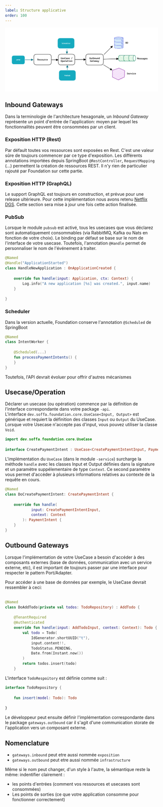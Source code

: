 ```yaml
---
label: Structure applicative
order: 100
---
```


<picture>
  <source srcset="/static/img/overview_dark.png" media="(prefers-color-scheme: dark)">
  <img src="/static/img/overview.png">
</picture>

## Inbound Gateways 

Dans la terminologie de l'architecture hexagonale, un _Inbound Gateway_ représente un point d'entrée de l'application: moyen par lequel les fonctionnalités peuvent être consommées par un client.

### Exposition HTTP (Rest)

Par défault toutes vos ressources sont exposées en Rest. C'est une valeur sûre de toujours commencer par ce type d'exposition.
Les différents annotations importées depuis SpringBoot `@RestController`, `RequestMapping` (...) permettent la création de ressources REST.
Il n'y rien de particulier rajouté par Foundation sur cette partie.

### Exposition HTTP (GraphQL)

Le support GraphQL est toujours en construction, et prévue pour une release ultérieure.
Pour cette implémentation nous avons retenu [Netflix DGS](https://netflix.github.io/dgs).
Cette section sera mise à jour une fois cette action finalisée.

### PubSub

Lorsque le module `pubsub` est activé, tous les usecases que vous déclarez sont automatiquement consommables (via RabbitMQ, Kafka ou Nats en fonction de votre choix).
Le binding par défaut se base sur le nom de l'interface de votre usecase. 
Toutefois, l'annotation `@Handle` permet de personnaliser le nom de l'événement à traiter.

```kotlin HandleNewApplication.kt
@Named
@Handle("ApplicationStarted")
class HandleNewApplication : OnApplicationCreated {

    override fun handle(input: Application, ctx: Context) {
        Log.info("A new application [%s] was created.", input.name)
    }

}
```

### Scheduler

Dans la version actuelle, Foundation conserve l'annotation `@Scheduled` de SpringBoot

```kotlin IntentWorker.kt
@Named
class IntentWorker {

    @Scheduled(...)
    fun processPaymentIntents() {
    }
}
```

Toutefois, l'API devrait évoluer pour offrir d'autres mécanismes

## Usecase/Operation

Déclarer un usecase (ou opération) commence par la définition de l'interface correspondante dans votre package `-api`.<br />
L'interface `dev.soffa.foundation.core.UseCase<Input, Output>` est générique et requiert la définition des classes `Input` ou `Output`
du UseCase. Lorsque votre Usecase n'accepte pas d'input, vous pouvez utiliser la classe `Void`.


```kt CreatePaymentIntent.kt
import dev.soffa.foundation.core.UseCase

interface CreatePaymentIntent : UseCase<CreatePaymentIntentInput, PaymentIntent>
```

L'implémentation du `UseCase` (dans le module `-service`) surcharge la méthode `handle` avec les classes Input et Output définies dans la signature et
un paramètre suppélementaire de type `Context`. Ce second paramètre vous permet d'accéder à plusieurs informations relatives au contexte
de la requête en cours.

```kotlin DoCreatePaymentIntent.kt
@Named
class DoCreatePaymentIntent: CreatePaymentIntent {

    override fun handle(
            input: CreatePaymentIntentInput, 
            context: Context
        ): PaymentIntent {
    }
}

```


## Outbound Gateways

Lorsque l'implémentation de votre UseCase a besoin d'accéder à des composants externes (base de données, communication avec un service externe, etc),
il est important de toujours passer par une interface pour respecter le pattern Port/Adapter.

Pour accéder à une base de données par exemple, le UseCase devrait ressembler à ceci:

```kotlin

@Named
class DoAddTodo(private val todos: TodoRepository) : AddTodo {

    @TenantRequired
    @Authenticated
    override fun handle(input: AddTodoInput, context: Context): Todo {
        val todo = Todo(
            IdGenerator.shortUUID("t"),
            input.content!!,
            TodoStatus.PENDING,
            Date.from(Instant.now())
        )
        return todos.insert(todo)
    }
```

L'interface `TodoRespoitory` est définie comme suit :

```kotlin
interface TodoRepository {

    fun insert(model: Todo): Todo

}
```

Le développeur peut ensuite définir l'implémentation correspondante dans le package `gateways.outbound` car il s'agit d'une communication
storate de l'application vers un composant externe.


## Nomenclature

- `gateways.inbound` peut etre aussi nommée `exposition`
- `gateways.outbound` peut etre aussi nommée `infrastructure`

Même si le nom peut changer, d'un style à l'autre, la sémantique reste la même: indentifier clairement :

- les points d'entrées (comment vos ressources et usecases sont consommées)
- Les points de sorties (ce que votre application consomme pour fonctionner correctement)